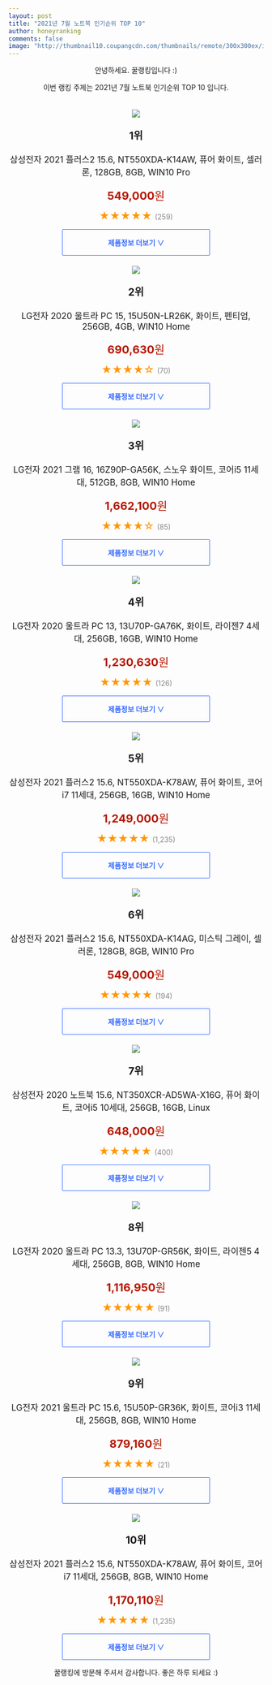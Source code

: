 ```yaml
--- 
layout: post 
title: "2021년 7월 노트북 인기순위 TOP 10" 
author: honeyranking 
comments: false 
image: "http://thumbnail10.coupangcdn.com/thumbnails/remote/300x300ex/image/retail/images/2021/03/26/11/5/bb3778d7-602d-45b9-b592-a4b3aa998178.jpg" 
--- 
```

<p style="text-align: center;">안녕하세요. 꿀랭킹입니다 :)</p> <p style="text-align: center;">이번 랭킹 주제는 2021년 7월 노트북 인기순위 TOP 10 입니다.</p><center><img src="http://thumbnail10.coupangcdn.com/thumbnails/remote/300x300ex/image/retail/images/2021/03/26/11/5/bb3778d7-602d-45b9-b592-a4b3aa998178.jpg" style="margin-top:20px" /></center> <p style="text-align: center; font-size: 20px"><b>1위</b></p> <p style="text-align: center; font-size: 17px">삼성전자 2021 플러스2 15.6, NT550XDA-K14AW, 퓨어 화이트, 셀러론, 128GB, 8GB, WIN10 Pro</p> <p style="text-align: center;"><span style="color: #b61800; font-size: 22px;"><b>549,000</b>원</span></p> <p style="text-align: center;"><span style="color: #ff9600; font-size: 20px;">★★★★★ </span><span style="color: #878787;">(259)</span></p> <center><a href="https://coupa.ng/b3MqnR"> <div style="font-size: 14px; display: inline-block; padding: 15px 90px; color: #346aff; border-radius: 2px; border: 1px solid #346aff; cursor: pointer;"><b>제품정보 더보기 &or;</b></div> </a></center><center><img src="http://thumbnail7.coupangcdn.com/thumbnails/remote/300x300ex/image/retail/images/2020/08/06/13/0/b707ecbc-61ec-4432-9c5e-0a8fca033b61.jpg" style="margin-top:20px" /></center> <p style="text-align: center; font-size: 20px"><b>2위</b></p> <p style="text-align: center; font-size: 17px">LG전자 2020 울트라 PC 15, 15U50N-LR26K, 화이트, 펜티엄, 256GB, 4GB, WIN10 Home</p> <p style="text-align: center;"><span style="color: #b61800; font-size: 22px;"><b>690,630</b>원</span></p> <p style="text-align: center;"><span style="color: #ff9600; font-size: 20px;">★★★★☆ </span><span style="color: #878787;">(70)</span></p> <center><a href="https://coupa.ng/b3MqnS"> <div style="font-size: 14px; display: inline-block; padding: 15px 90px; color: #346aff; border-radius: 2px; border: 1px solid #346aff; cursor: pointer;"><b>제품정보 더보기 &or;</b></div> </a></center><center><img src="http://thumbnail10.coupangcdn.com/thumbnails/remote/300x300ex/image/retail/images/1057332807574600-bed81adc-b2bb-418f-bfc7-043fa5bedfe7.jpg" style="margin-top:20px" /></center> <p style="text-align: center; font-size: 20px"><b>3위</b></p> <p style="text-align: center; font-size: 17px">LG전자 2021 그램 16, 16Z90P-GA56K, 스노우 화이트, 코어i5 11세대, 512GB, 8GB, WIN10 Home</p> <p style="text-align: center;"><span style="color: #b61800; font-size: 22px;"><b>1,662,100</b>원</span></p> <p style="text-align: center;"><span style="color: #ff9600; font-size: 20px;">★★★★☆ </span><span style="color: #878787;">(85)</span></p> <center><a href="https://coupa.ng/b3MqnT"> <div style="font-size: 14px; display: inline-block; padding: 15px 90px; color: #346aff; border-radius: 2px; border: 1px solid #346aff; cursor: pointer;"><b>제품정보 더보기 &or;</b></div> </a></center><center><img src="http://thumbnail10.coupangcdn.com/thumbnails/remote/300x300ex/image/retail/images/2021/01/28/12/2/be4b7635-0c9f-40f9-afab-706035d639e1.jpg" style="margin-top:20px" /></center> <p style="text-align: center; font-size: 20px"><b>4위</b></p> <p style="text-align: center; font-size: 17px">LG전자 2020 울트라 PC 13, 13U70P-GA76K, 화이트, 라이젠7 4세대, 256GB, 16GB, WIN10 Home</p> <p style="text-align: center;"><span style="color: #b61800; font-size: 22px;"><b>1,230,630</b>원</span></p> <p style="text-align: center;"><span style="color: #ff9600; font-size: 20px;">★★★★★ </span><span style="color: #878787;">(126)</span></p> <center><a href="https://coupa.ng/b3MqnU"> <div style="font-size: 14px; display: inline-block; padding: 15px 90px; color: #346aff; border-radius: 2px; border: 1px solid #346aff; cursor: pointer;"><b>제품정보 더보기 &or;</b></div> </a></center><center><img src="http://thumbnail10.coupangcdn.com/thumbnails/remote/300x300ex/image/retail/images/4409334918584-959c105a-d94d-4d6b-93a6-54256dc1f410.jpg" style="margin-top:20px" /></center> <p style="text-align: center; font-size: 20px"><b>5위</b></p> <p style="text-align: center; font-size: 17px">삼성전자 2021 플러스2 15.6, NT550XDA-K78AW, 퓨어 화이트, 코어i7 11세대, 256GB, 16GB, WIN10 Home</p> <p style="text-align: center;"><span style="color: #b61800; font-size: 22px;"><b>1,249,000</b>원</span></p> <p style="text-align: center;"><span style="color: #ff9600; font-size: 20px;">★★★★★ </span><span style="color: #878787;">(1,235)</span></p> <center><a href="https://coupa.ng/b3MqnV"> <div style="font-size: 14px; display: inline-block; padding: 15px 90px; color: #346aff; border-radius: 2px; border: 1px solid #346aff; cursor: pointer;"><b>제품정보 더보기 &or;</b></div> </a></center><center><img src="http://thumbnail7.coupangcdn.com/thumbnails/remote/300x300ex/image/retail/images/2021/03/26/11/5/7151bb2d-3de0-4419-b5f8-679e2fd8c980.jpg" style="margin-top:20px" /></center> <p style="text-align: center; font-size: 20px"><b>6위</b></p> <p style="text-align: center; font-size: 17px">삼성전자 2021 플러스2 15.6, NT550XDA-K14AG, 미스틱 그레이, 셀러론, 128GB, 8GB, WIN10 Pro</p> <p style="text-align: center;"><span style="color: #b61800; font-size: 22px;"><b>549,000</b>원</span></p> <p style="text-align: center;"><span style="color: #ff9600; font-size: 20px;">★★★★★ </span><span style="color: #878787;">(194)</span></p> <center><a href="https://coupa.ng/b3MqnX"> <div style="font-size: 14px; display: inline-block; padding: 15px 90px; color: #346aff; border-radius: 2px; border: 1px solid #346aff; cursor: pointer;"><b>제품정보 더보기 &or;</b></div> </a></center><center><img src="http://thumbnail10.coupangcdn.com/thumbnails/remote/300x300ex/image/retail/images/2020/07/31/11/1/51ca5713-97db-4045-a955-a2d634ec3001.jpg" style="margin-top:20px" /></center> <p style="text-align: center; font-size: 20px"><b>7위</b></p> <p style="text-align: center; font-size: 17px">삼성전자 2020 노트북 15.6, NT350XCR-AD5WA-X16G, 퓨어 화이트, 코어i5 10세대, 256GB, 16GB, Linux</p> <p style="text-align: center;"><span style="color: #b61800; font-size: 22px;"><b>648,000</b>원</span></p> <p style="text-align: center;"><span style="color: #ff9600; font-size: 20px;">★★★★★ </span><span style="color: #878787;">(400)</span></p> <center><a href="https://coupa.ng/b3MqnY"> <div style="font-size: 14px; display: inline-block; padding: 15px 90px; color: #346aff; border-radius: 2px; border: 1px solid #346aff; cursor: pointer;"><b>제품정보 더보기 &or;</b></div> </a></center><center><img src="http://thumbnail9.coupangcdn.com/thumbnails/remote/300x300ex/image/rs_quotation_api/cyvdcptg/f3c1d7ea1ca64597ad722981adf94d22.jpg" style="margin-top:20px" /></center> <p style="text-align: center; font-size: 20px"><b>8위</b></p> <p style="text-align: center; font-size: 17px">LG전자 2020 울트라 PC 13.3, 13U70P-GR56K, 화이트, 라이젠5 4세대, 256GB, 8GB, WIN10 Home</p> <p style="text-align: center;"><span style="color: #b61800; font-size: 22px;"><b>1,116,950</b>원</span></p> <p style="text-align: center;"><span style="color: #ff9600; font-size: 20px;">★★★★★ </span><span style="color: #878787;">(91)</span></p> <center><a href="https://coupa.ng/b3MqnZ"> <div style="font-size: 14px; display: inline-block; padding: 15px 90px; color: #346aff; border-radius: 2px; border: 1px solid #346aff; cursor: pointer;"><b>제품정보 더보기 &or;</b></div> </a></center><center><img src="http://thumbnail7.coupangcdn.com/thumbnails/remote/300x300ex/image/retail/images/53106430992243-30c1071a-bd49-43f7-ae07-ee9e91ee4df9.jpg" style="margin-top:20px" /></center> <p style="text-align: center; font-size: 20px"><b>9위</b></p> <p style="text-align: center; font-size: 17px">LG전자 2021 울트라 PC 15.6, 15U50P-GR36K, 화이트, 코어i3 11세대, 256GB, 8GB, WIN10 Home</p> <p style="text-align: center;"><span style="color: #b61800; font-size: 22px;"><b>879,160</b>원</span></p> <p style="text-align: center;"><span style="color: #ff9600; font-size: 20px;">★★★★★ </span><span style="color: #878787;">(21)</span></p> <center><a href="https://coupa.ng/b3Mqn1"> <div style="font-size: 14px; display: inline-block; padding: 15px 90px; color: #346aff; border-radius: 2px; border: 1px solid #346aff; cursor: pointer;"><b>제품정보 더보기 &or;</b></div> </a></center><center><img src="http://thumbnail7.coupangcdn.com/thumbnails/remote/300x300ex/image/retail/images/2020/12/28/18/0/0ae21256-94d8-47dd-ba70-50f2de7597f6.jpg" style="margin-top:20px" /></center> <p style="text-align: center; font-size: 20px"><b>10위</b></p> <p style="text-align: center; font-size: 17px">삼성전자 2021 플러스2 15.6, NT550XDA-K78AW, 퓨어 화이트, 코어i7 11세대, 256GB, 8GB, WIN10 Home</p> <p style="text-align: center;"><span style="color: #b61800; font-size: 22px;"><b>1,170,110</b>원</span></p> <p style="text-align: center;"><span style="color: #ff9600; font-size: 20px;">★★★★★ </span><span style="color: #878787;">(1,235)</span></p> <center><a href="https://coupa.ng/b3Mqn2"> <div style="font-size: 14px; display: inline-block; padding: 15px 90px; color: #346aff; border-radius: 2px; border: 1px solid #346aff; cursor: pointer;"><b>제품정보 더보기 &or;</b></div> </a></center> <p style="text-align: center;">꿀랭킹에 방문해 주셔서 감사합니다. 좋은 하루 되세요 :)</p>
